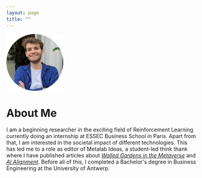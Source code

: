 ```yaml
---
layout: page
title: ""
---
```




<div style="display: flex;">
  <div style="flex: 1;">
    <img src="/imgs/profile_pic.png" alt="Profile Picture" width="150" height="150">
  </div>
</div>


# About Me

I am a beginning researcher in the exciting field of Reinforcement Learning currently doing an internship at ESSEC Business School in Paris. Apart from that, I am interested in the societal impact of different technologies. This has led me to a role as editor of Metalab Ideas, a student-led think thank where I have published articles about  [*Walled Gardens in the Metaverse*](https://metalab.essec.edu/walled-gardens/) and [*AI Alignment*](https://metalab.essec.edu/social-scientists-in-the-quest-for-ai-alignment-the-potential-of-interdisciplinary-collaboration-in-ai-safety/). Before all of this, I completed a Bachelor's degree in Business Engineering at the University of Antwerp. 






